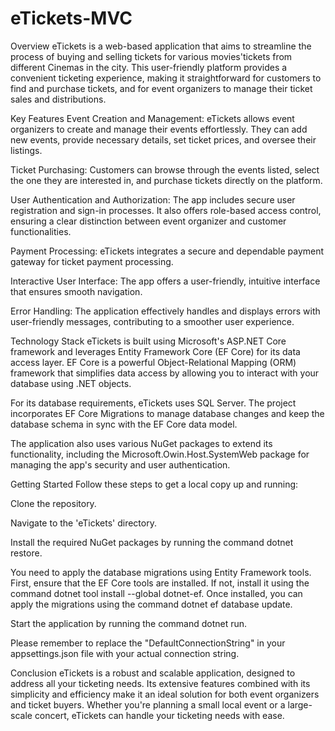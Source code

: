 # eTickets-MVC

Overview
eTickets is a web-based application that aims to streamline the process of buying and selling tickets for various movies'tickets from different Cinemas in the city. This user-friendly platform provides a convenient ticketing experience, making it straightforward for customers to find and purchase tickets, and for event organizers to manage their ticket sales and distributions.

Key Features
Event Creation and Management: eTickets allows event organizers to create and manage their events effortlessly. They can add new events, provide necessary details, set ticket prices, and oversee their listings.

Ticket Purchasing: Customers can browse through the events listed, select the one they are interested in, and purchase tickets directly on the platform.

User Authentication and Authorization: The app includes secure user registration and sign-in processes. It also offers role-based access control, ensuring a clear distinction between event organizer and customer functionalities.

Payment Processing: eTickets integrates a secure and dependable payment gateway for ticket payment processing.

Interactive User Interface: The app offers a user-friendly, intuitive interface that ensures smooth navigation.

Error Handling: The application effectively handles and displays errors with user-friendly messages, contributing to a smoother user experience.

Technology Stack
eTickets is built using Microsoft's ASP.NET Core framework and leverages Entity Framework Core (EF Core) for its data access layer. EF Core is a powerful Object-Relational Mapping (ORM) framework that simplifies data access by allowing you to interact with your database using .NET objects.

For its database requirements, eTickets uses SQL Server. The project incorporates EF Core Migrations to manage database changes and keep the database schema in sync with the EF Core data model.

The application also uses various NuGet packages to extend its functionality, including the Microsoft.Owin.Host.SystemWeb package for managing the app's security and user authentication.

Getting Started
Follow these steps to get a local copy up and running:

Clone the repository.

Navigate to the 'eTickets' directory.

Install the required NuGet packages by running the command dotnet restore.

You need to apply the database migrations using Entity Framework tools. First, ensure that the EF Core tools are installed. If not, install it using the command dotnet tool install --global dotnet-ef. Once installed, you can apply the migrations using the command dotnet ef database update.

Start the application by running the command dotnet run.

Please remember to replace the "DefaultConnectionString" in your appsettings.json file with your actual connection string.

Conclusion
eTickets is a robust and scalable application, designed to address all your ticketing needs. Its extensive features combined with its simplicity and efficiency make it an ideal solution for both event organizers and ticket buyers. Whether you're planning a small local event or a large-scale concert, eTickets can handle your ticketing needs with ease.
